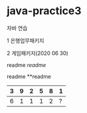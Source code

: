 # java-practice3

자바 연습 

1 은행업무패키지

2 게임패키지(2020 06 30)
    

readme
*readme*

readme
**readme


3|9|2|5|8|1
---|---|---|---|---|---|
6|1|1|1|2|?
